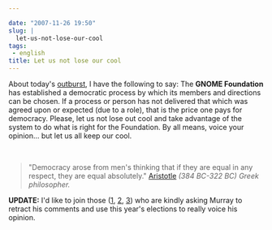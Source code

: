 ```yaml
---

date: "2007-11-26 19:50"
slug: |
  let-us-not-lose-our-cool
tags:
 - english
title: Let us not lose our cool
---
```


About today's
[outburst](http://www.murrayc.com/blog/permalink/2007/11/26/gnome-board-2007-candidates-the-bad/),
I have the following to say: The **GNOME Foundation** has established a
democratic process by which its members and directions can be chosen. If
a process or person has not delivered that which was agreed upon or
expected (due to a role), that is the price one pays for democracy.
Please, let us not lose out cool and take advantage of the system to do
what is right for the Foundation. By all means, voice your opinion...
but let us all keep our cool.

 

> \"Democracy arose from men's thinking that if they are equal in any
> respect, they are equal absolutely.\"
> [Aristotle](http://en.proverbia.net/citasautor.asp?autor=10254) *(384
> BC-322 BC) Greek philosopher.*

**UPDATE:** I'd like to join those
([1](http://sbin.reboot.sh/2007/11/26/gnome-foundation-weather-report/),
[2](http://blog.fubar.dk/?p=98),
[3](http://blogs.gnome.org/mortenw/2007/11/26/murray-a-retraction-is-in-order/))
who are kindly asking Murray to retract his comments and use this year's
elections to really voice his opinion.
